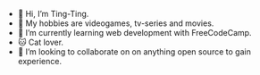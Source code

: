 - 👋 Hi, I’m Ting-Ting.
- 👀 My hobbies are videogames, tv-series and movies.
- 🌱 I’m currently learning web development with FreeCodeCamp.
- 🐱 Cat lover.
- 💞️ I’m looking to collaborate on on anything open source to gain experience.

<!---
7ing7ing/7ing7ing is a ✨ special ✨ repository because its `README.md` (this file) appears on your GitHub profile.
You can click the Preview link to take a look at your changes.
--->
